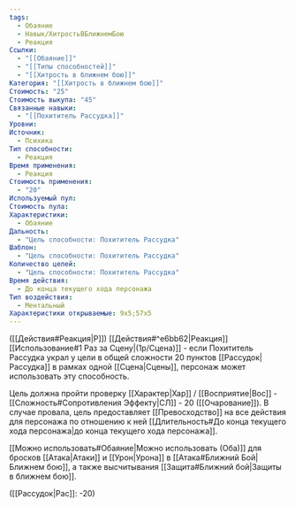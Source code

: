 ```yaml
---
tags:
  - Обаяние
  - Навык/ХитростьВБлижнемБою
  - Реакция
Ссылки:
  - "[[Обаяние]]"
  - "[[Типы способностей]]"
  - "[[Хитрость в ближнем бою]]"
Категория: "[[Хитрость в ближнем бою]]"
Стоимость: "25"
Стоимость выкупа: "45"
Связанные навыки:
  - "[[Похититель Рассудка]]"
Уровни: 
Источник:
  - Психика
Тип способности:
  - Реакция
Время применения:
  - Реакция
Стоимость применения:
  - "20"
Используемый пул: 
Стоимость пула: 
Характеристики:
  - Обаяние
Дальность:
  - "Цель способности: Похититель Рассудка"
Шаблон:
  - "Цель способности: Похититель Рассудка"
Количество целей:
  - "Цель способности: Похититель Рассудка"
Время действия:
  - До конца текущего хода персонажа
Тип воздействия:
  - Ментальный
Характеристики открываемые: 9x5;57x5
---
```

([[Действия#Реакция|Р]]) [[Действия#^e6bb62|Реакция]] [[Использование#1 Раз за Сцену|(1р/Сцена)]] - если Похититель Рассудка украл у цели в общей сложности 20 пунктов [[Рассудок|Рассудка]] в рамках одной [[Сцена|Сцены]], персонаж может использовать эту способность. 

Цель должна пройти проверку [[Характер|Хар]] / [[Восприятие|Вос]] - [[Сложность#Cопротивления Эффекту|СЛ]] - 20 ([[Очарование]]). В случае провала, цель предоставляет [[Превосходство]] на все действия для персонажа по отношению к ней [[Длительность#До конца текущего хода персонажа|до конца текущего хода персонажа]]. 

[[Можно использовать#Обаяние|Можно использовать (Оба)]] для бросков [[Атака|Атаки]] и [[Урон|Урона]] в [[Атака#Ближний Бой|Ближнем бою]], а также высчитывания [[Защита#Ближний бой|Защиты в ближнем бою]].

([[Рассудок|Рас]]: -20) 